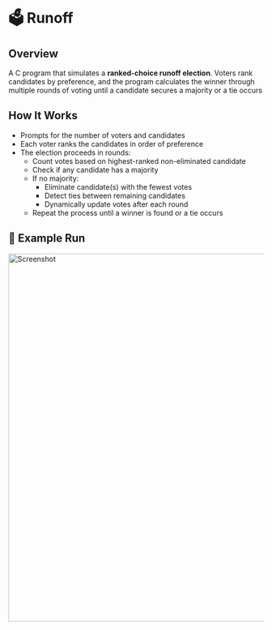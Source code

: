 # 🗳️ Runoff

## Overview
A C program that simulates a **ranked-choice runoff election**. Voters rank candidates by preference, and the program calculates the winner through multiple rounds of voting until a candidate secures a majority or a tie occurs

## How It Works

- Prompts for the number of voters and candidates
- Each voter ranks the candidates in order of preference
- The election proceeds in rounds:
  - Count votes based on highest-ranked non-eliminated candidate
  - Check if any candidate has a majority
  - If no majority:
    - Eliminate candidate(s) with the fewest votes
    - Detect ties between remaining candidates
    - Dynamically update votes after each round
  - Repeat the process until a winner is found or a tie occurs

## 📸 Example Run
<img width="726" alt="Screenshot" src="https://github.com/user-attachments/assets/c81f78e7-ea25-4d41-8aba-6d9db3cb87d7" />
